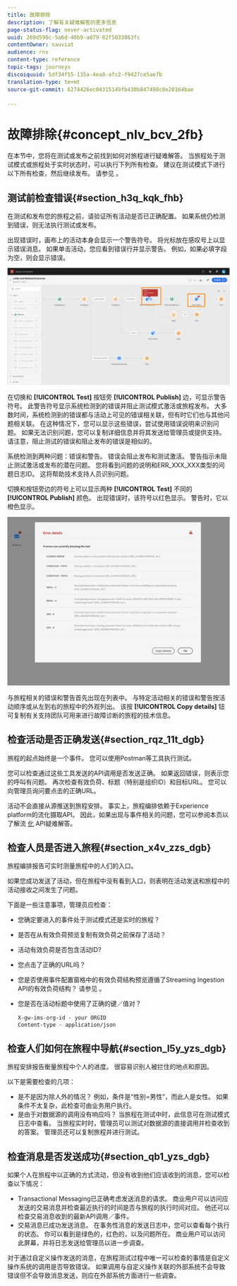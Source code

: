 ```yaml
---
title: 故障排除
description: 了解有关疑难解答的更多信息
page-status-flag: never-activated
uuid: 269d590c-5a6d-40b9-a879-02f5033863fc
contentOwner: sauviat
audience: rns
content-type: reference
topic-tags: journeys
discoiquuid: 5df34f55-135a-4ea8-afc2-f9427ce5ae7b
translation-type: tm+mt
source-git-commit: 6274426ec04315149fb430b847498c0e20164bae

---
```



# 故障排除{#concept_nlv_bcv_2fb}

在本节中，您将在测试或发布之前找到如何对旅程进行疑难解答。 当旅程处于测试模式或旅程处于实时状态时，可以执行下列所有检查。 建议在测试模式下进行以下所有检查，然后继续发布。 请参见 [](../building-journeys/testing-the-journey.md)。

## 测试前检查错误{#section_h3q_kqk_fhb}

在测试和发布您的旅程之前，请验证所有活动是否已正确配置。 如果系统仍检测到错误，则无法执行测试或发布。

出现错误时，画布上的活动本身会显示一个警告符号。 将光标放在感叹号上以显示错误消息。 如果单击活动，您应看到错误行并显示警告。 例如，如果必填字段为空，则会显示错误。

![](../assets/journey63.png)

在切换和 **[!UICONTROL Test]** 按钮旁 **[!UICONTROL Publish]** 边，可显示警告符号。 此警告符号显示系统检测到的错误并阻止测试模式激活或旅程发布。 大多数时间，系统检测到的错误都与活动上可见的错误相关联，但有时它们也与其他问题相关联。 在这种情况下，您可以显示这些错误，尝试使用错误说明来识别问题。 如果无法识别问题，您可以复制详细信息并将其发送给管理员或提供支持。 请注意，阻止测试的错误和阻止发布的错误是相似的。

系统检测到两种问题：错误和警告。 错误会阻止发布和测试激活。 警告指示未阻止测试激活或发布的潜在问题。 您将看到问题的说明和ERR_XXX_XXX类型的问题日志ID。 这将帮助技术支持人员识别问题。

切换和按钮旁边的符号上可以显示两种 **[!UICONTROL Test]** 不同的 **[!UICONTROL Publish]** 颜色。 出现错误时，该符号以红色显示。 警告时，它以橙色显示。

![](../assets/journey75.png)

与旅程相关的错误和警告首先出现在列表中。 与特定活动相关的错误和警告按活动顺序或从左到右的旅程中的外观列出。 该按 **[!UICONTROL Copy details]** 钮可复制有关支持团队可用来进行故障诊断的旅程的技术信息。

## 检查活动是否正确发送{#section_rqz_11t_dgb}

旅程的起点始终是一个事件。 您可以使用Postman等工具执行测试。

您可以检查通过这些工具发送的API调用是否发送正确。 如果返回错误，则表示您的呼叫有问题。 再次检查有效负荷、标题（特别是组织ID）和目标URL。 您可以向管理员询问要点击的正确URL。

活动不会直接从源推送到旅程安排。 事实上，旅程编排依赖于Experience platform的流化摄取API。 因此，如果出现与事件相关的问题，您可以参阅本页以了解流 [化](https://www.adobe.io/apis/experienceplatform/home/data-ingestion/data-ingestion-services.html#!api-specification/markdown/narrative/technical_overview/streaming_ingest/streaming_ingestion_FAQ.md) API疑难解答。

## 检查人员是否进入旅程{#section_x4v_zzs_dgb}

旅程编排报告可实时测量旅程中的人们的入口。

如果您成功发送了活动，但在旅程中没有看到入口，则表明在活动发送和旅程中的活动接收之间发生了问题。

下面是一些注意事项，管理员应检查：

* 您确定要进入的事件处于测试模式还是实时的旅程？
* 是否在从有效负荷预览复制有效负荷之前保存了活动？
* 活动有效负荷是否包含活动ID?
* 您点击了正确的URL吗？
* 您是否使用事件配置窗格中的有效负荷结构预览遵循了Streaming Ingestion API的有效负荷结构？ 请参见 [](../event/previewing-the-payload.md)。
* 您是否在活动标题中使用了正确的键／值对？

   ```
   X-gw-ims-org-id - your ORGID
   Content-type - application/json
   ```

## 检查人们如何在旅程中导航{#section_l5y_yzs_dgb}

旅程安排报告衡量旅程中个人的进度。 很容易识别人被拦住的地点和原因。

以下是需要检查的几项：

* 是不是因为除人外的情况？ 例如，条件是“性别=男性”，而此人是女性。 如果条件不太复杂，此检查可由业务用户执行。
* 是由于对数据源的调用没有响应吗？ 当旅程在测试中时，此信息可在测试模式日志中查看。 当旅程实时时，管理员可以测试对数据源的直接调用并检查收到的答案。 管理员还可以复制旅程并进行测试。

## 检查消息是否发送成功{#section_qb1_yzs_dgb}

如果个人在旅程中以正确的方式流动，但没有收到他们应该收到的消息，您可以检查以下情况：

* Transactional Messaging已正确考虑发送消息的请求。 商业用户可以访问应发送的交易消息并检查最近执行的时间是否与旅程的执行时间对应。 他还可以检查交易消息收到的最新API调用／事件。
* 交易消息已成功发送消息。 在事务性消息的发送日志中，您可以查看每个执行的状态。 你可以看到是绿色的，红色的，以及问题所在。 商业用户可以访问此屏幕，并将日志发送给管理员以进一步调查。

对于通过自定义操作发送的消息，在旅程测试过程中唯一可以检查的事情是自定义操作系统的调用是否导致错误。 如果调用与自定义操作关联的外部系统不会导致错误但不会导致消息发送，则应在外部系统方面进行一些调查。

